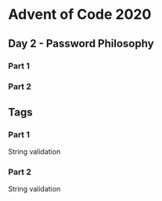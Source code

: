 # Advent of Code 2020
## Day 2 - Password Philosophy

### Part 1

### Part 2


## Tags

### Part 1

String validation

### Part 2

String validation

